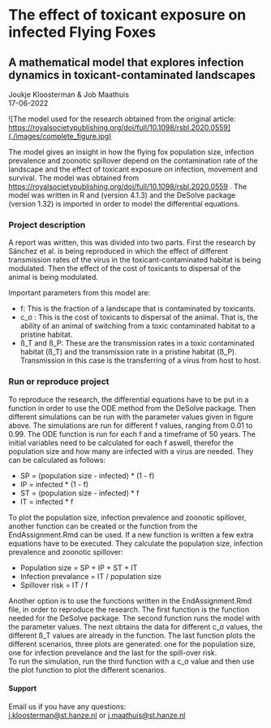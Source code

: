# The effect of toxicant exposure on infected Flying Foxes
## A mathematical model that explores infection dynamics in toxicant-contaminated landscapes
Joukje Kloosterman & Job Maathuis  
17-06-2022

![The model used for the research obtained from the original article: https://royalsocietypublishing.org/doi/full/10.1098/rsbl.2020.0559](./images/complete_figure.jpg)

The model gives an insight in how the flying fox population size, infection prevalence and zoonotic spillover depend on the contamination rate of the landscape and the effect of toxicant exposure on infection, movement and survival. The model was obtained from https://royalsocietypublishing.org/doi/full/10.1098/rsbl.2020.0559 . The model was written in R and (version 4.1.3) and the DeSolve package (version 1.32) is imported in order to model the differential equations.

### Project description
A report was written, this was divided into two parts. First the research by Sánchez et al. is being reproduced in which the effect of different transmission rates of the virus in the toxicant-contaminated habitat is being modulated. Then the effect of the cost of toxicants to dispersal of the animal is being modulated.

Important parameters from this model are:
- f: This is the fraction of a landscape that is contaminated by toxicants.
- c_σ : This is the cost of toxicants to dispersal of the animal. That is, the ability of an animal of switching from a toxic contaminated habitat to a pristine habitat.
- ß_T and ß_P: These are the transmission rates in a toxic contaminated habitat (ß_T) and the transmission rate in a pristine habitat (ß_P). Transmission in this case is the transferring of a virus from host to host. 

### Run or reproduce project
To reproduce the research, the differential equations have to be put in a function in order to use the ODE method from the DeSolve package. Then different simulations can be run with the parameter values given in figure above. The simulations are run for different f values, ranging from 0.01 to 0.99. The ODE function is run for each f and a timeframe of 50 years. The initial variables need to be calculated for each f aswell, therefor the population size and how many are infected with a virus are needed. They can be calculated as follows:

- SP = (population size - infected) * (1 - f)  
- IP = infected * (1 - f)  
- ST = (population size - infected) * f  
- IT = infected * f  

To plot the population size, infection prevalence and zoonotic spillover, another function can be created or the function from the EndAssignment.Rmd can be used. If a new function is written a few extra equations have to be executed. They calculate the population size, infection prevalence and zoonotic spillover:

- Population size = SP + IP + ST + IT
- Infection prevalance = IT / population size
- Spillover risk = IT / f

Another option is to use the functions written in the EndAssignment.Rmd file, in order to reproduce the research. The first function is the function needed for the DeSolve package. The second function runs the model with the parameter values. The next obtains the data for different c_σ values, the different ß_T values are already in the function. The last function plots the different scenarios, three plots are generated: one for the population size, one for infection prevelance and the last for the spill-over risk.  
To run the simulation, run the third function with a c_σ value and then use the plot function to plot the different scenarios. 

#### Support
Email us if you have any questions:  
j.kloosterman@st.hanze.nl or j.maathuis@st.hanze.nl